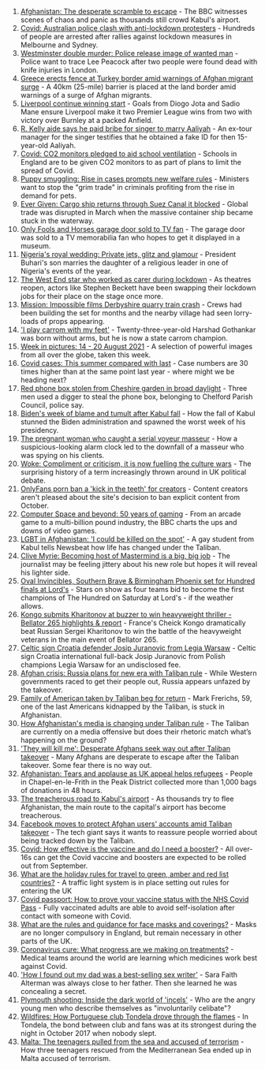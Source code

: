 1. [Afghanistan: The desperate scramble to escape](https://www.bbc.co.uk/news/world-asia-58286000) - The BBC witnesses scenes of chaos and panic as thousands still crowd Kabul's airport.
2. [Covid: Australian police clash with anti-lockdown protesters](https://www.bbc.co.uk/news/world-australia-58291873) - Hundreds of people are arrested after rallies against lockdown measures in Melbourne and Sydney.
3. [Westminster double murder: Police release image of wanted man](https://www.bbc.co.uk/news/uk-england-london-58282070) - Police want to trace Lee Peacock after two people were found dead with knife injuries in London.
4. [Greece erects fence at Turkey border amid warnings of Afghan migrant surge](https://www.bbc.co.uk/news/world-europe-58289893) - A 40km (25-mile) barrier is placed at the land border amid warnings of a surge of Afghan migrants.
5. [Liverpool continue winning start](https://www.bbc.co.uk/sport/football/58193401) - Goals from Diogo Jota and Sadio Mane ensure Liverpool make it two Premier League wins from two with victory over Burnley at a packed Anfield.
6. [R. Kelly aide says he paid bribe for singer to marry Aaliyah](https://www.bbc.co.uk/news/entertainment-arts-58289890) - An ex-tour manager for the singer testifies that he obtained a fake ID for then 15-year-old Aaliyah.
7. [Covid: CO2 monitors pledged to aid school ventilation](https://www.bbc.co.uk/news/education-58285359) - Schools in England are to be given CO2 monitors to as part of plans to limit the spread of Covid.
8. [Puppy smuggling: Rise in cases prompts new welfare rules](https://www.bbc.co.uk/news/uk-58287850) - Ministers want to stop the "grim trade" in criminals profiting from the rise in demand for pets.
9. [Ever Given: Cargo ship returns through Suez Canal it blocked](https://www.bbc.co.uk/news/world-middle-east-58288512) - Global trade was disrupted in March when the massive container ship became stuck in the waterway.
10. [Only Fools and Horses garage door sold to TV fan](https://www.bbc.co.uk/news/uk-england-bristol-58291660) - The garage door was sold to a TV memorabilia fan who hopes to get it displayed in a museum.
11. [Nigeria's royal wedding: Private jets, glitz and glamour](https://www.bbc.co.uk/news/world-africa-58291132) - President Buhari's son marries the daughter of a religious leader in one of Nigeria's events of the year.
12. [The West End star who worked as carer during lockdown](https://www.bbc.co.uk/news/entertainment-arts-58080453) - As theatres reopen, actors like Stephen Beckett have been swapping their lockdown jobs for their place on the stage once more.
13. [Mission: Impossible films Derbyshire quarry train crash](https://www.bbc.co.uk/news/entertainment-arts-58271871) - Crews had been building the set for months and the nearby village had seen lorry-loads of props appearing.
14. ['I play carrom with my feet'](https://www.bbc.co.uk/news/world-asia-india-58265853) - Twenty-three-year-old Harshad Gothankar was born without arms, but he is now a state carrom champion.
15. [Week in pictures: 14 - 20 August 2021](https://www.bbc.co.uk/news/in-pictures-58274001) - A selection of powerful images from all over the globe, taken this week.
16. [Covid cases: This summer compared with last](https://www.bbc.co.uk/news/health-58281664) - Case numbers are 30 times higher than at the same point last year - where might we be heading next?
17. [Red phone box stolen from Cheshire garden in broad daylight](https://www.bbc.co.uk/news/uk-england-manchester-58280733) - Three men used a digger to steal the phone box, belonging to Chelford Parish Council, police say.
18. [Biden's week of blame and tumult after Kabul fall](https://www.bbc.co.uk/news/world-us-canada-58286766) - How the fall of Kabul stunned the Biden administration and spawned the worst week of his presidency.
19. [The pregnant woman who caught a serial voyeur masseur](https://www.bbc.co.uk/news/uk-england-cambridgeshire-58249002) - How a suspicious-looking alarm clock led to the downfall of a masseur who was spying on his clients.
20. [Woke: Compliment or criticism, it is now fuelling the culture wars](https://www.bbc.co.uk/news/uk-politics-58281576) - The surprising history of a term increasingly thrown around in UK political debate.
21. [OnlyFans porn ban a 'kick in the teeth' for creators](https://www.bbc.co.uk/news/newsbeat-58282653) - Content creators aren't pleased about the site's decision to ban explicit content from October.
22. [Computer Space and beyond: 50 years of gaming](https://www.bbc.co.uk/news/technology-58281812) - From an arcade game to a multi-billion pound industry, the BBC charts the ups and downs of video games.
23. [LGBT in Afghanistan: 'I could be killed on the spot'](https://www.bbc.co.uk/news/newsbeat-58271187) - A gay student from Kabul tells Newsbeat how life has changed under the Taliban.
24. [Clive Myrie: Becoming host of Mastermind is a big, big job](https://www.bbc.co.uk/news/entertainment-arts-58150617) - The journalist may be feeling jittery about his new role but hopes it will reveal his lighter side.
25. [Oval Invincibles, Southern Brave & Birmingham Phoenix set for Hundred finals at Lord's](https://www.bbc.co.uk/sport/cricket/58256668) - Stars on show as four teams bid to become the first champions of The Hundred on Saturday at Lord's - if the weather allows.
26. [Kongo submits Kharitonov at buzzer to win heavyweight thriller - Bellator 265 highlights & report](https://www.bbc.co.uk/sport/mixed-martial-arts/58290600) - France's Cheick Kongo dramatically beat Russian Sergei Kharitonov to win the battle of the heavyweight veterans in the main event of Bellator 265.
27. [Celtic sign Croatia defender Josip Juranovic from Legia Warsaw](https://www.bbc.co.uk/sport/football/58292526) - Celtic sign Croatia international full-back Josip Juranovic from Polish champions Legia Warsaw for an undisclosed fee.
28. [Afghan crisis: Russia plans for new era with Taliban rule](https://www.bbc.co.uk/news/world-europe-58265934) - While Western governments raced to get their people out, Russia appears unfazed by the takeover.
29. [Family of American taken by Taliban beg for return](https://www.bbc.co.uk/news/world-us-canada-58276062) - Mark Frerichs, 59, one of the last Americans kidnapped by the Taliban, is stuck in Afghanistan.
30. [How Afghanistan's media is changing under Taliban rule](https://www.bbc.co.uk/news/world-asia-58273011) - The Taliban are currently on a media offensive but does their rhetoric match what’s happening on the ground?
31. ['They will kill me': Desperate Afghans seek way out after Taliban takeover](https://www.bbc.co.uk/news/world-asia-58286372) - Many Afghans are desperate to escape after the Taliban takeover. Some fear there is no way out.
32. [Afghanistan: Tears and applause as UK appeal helps refugees](https://www.bbc.co.uk/news/uk-58281203) - People in Chapel-en-le-Frith in the Peak District collected more than 1,000 bags of donations in 48 hours.
33. [The treacherous road to Kabul's airport](https://www.bbc.co.uk/news/world-asia-58271517) - As thousands try to flee Afghanistan, the main route to the capital's airport has become treacherous.
34. [Facebook moves to protect Afghan users' accounts amid Taliban takeover](https://www.bbc.co.uk/news/technology-58277175) - The tech giant says it wants to reassure people worried about being tracked down by the Taliban.
35. [Covid: How effective is the vaccine and do I need a booster?](https://www.bbc.co.uk/news/health-55045639) - All over-16s can get the Covid vaccine and boosters are expected to be rolled out from September.
36. [What are the holiday rules for travel to green, amber and red list countries?](https://www.bbc.co.uk/news/explainers-52544307) - A traffic light system is in place setting out rules for entering the UK
37. [Covid passport: How to prove your vaccine status with the NHS Covid Pass](https://www.bbc.co.uk/news/explainers-55718553) - Fully vaccinated adults are able to avoid self-isolation after contact with someone with Covid.
38. [What are the rules and guidance for face masks and coverings?](https://www.bbc.co.uk/news/health-51205344) - Masks are no longer compulsory in England, but remain necessary in other parts of the UK.
39. [Coronavirus cure: What progress are we making on treatments?](https://www.bbc.co.uk/news/health-52354520) - Medical teams around the world are learning which medicines work best against Covid.
40. ['How I found out my dad was a best-selling sex writer'](https://www.bbc.co.uk/news/stories-58171940) - Sara Faith Alterman was always close to her father. Then she learned he was concealing a secret.
41. [Plymouth shooting: Inside the dark world of 'incels'](https://www.bbc.co.uk/news/blogs-trending-44053828) - Who are the angry young men who describe themselves as "involuntarily celibate"?
42. [Wildfires: How Portuguese club Tondela drove through the flames](https://www.bbc.co.uk/sport/football/58101546) - In Tondela, the bond between club and fans was at its strongest during the night in October 2017 when nobody slept.
43. [Malta: The teenagers pulled from the sea and accused of terrorism](https://www.bbc.co.uk/news/world-57988934) - How three teenagers rescued from the Mediterranean Sea ended up in Malta accused of terrorism.

